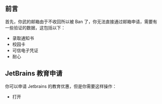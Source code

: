 ## 前言

首先，你武的邮箱由于不收回所以被 Ban 了，你无法直接通过邮箱申请，需要有一些验证的数据，这包括以下：

- 录取通知书
- 校园卡
- 可信电子凭证
- 耐心

## JetBrains 教育申请

你可以申请 Jetbrains 的教育优惠，但是你需要这样操作：

- 打开